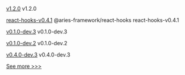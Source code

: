 
[v1.2.0](https://github.com/hyperledger/firefly-transaction-manager/releases/tag/v1.2.0) v1.2.0

[react-hooks-v0.4.1](https://github.com/hyperledger/aries-framework-javascript-ext/releases/tag/react-hooks-v0.4.1) @aries-framework/react-hooks react-hooks-v0.4.1

[v0.1.0-dev.3](https://github.com/hyperledger/anoncreds-rs/releases/tag/v0.1.0-dev.3) v0.1.0-dev.3

[v0.1.0-dev.2](https://github.com/hyperledger/anoncreds-rs/releases/tag/v0.1.0-dev.2) v0.1.0-dev.2

[v0.4.0-dev.3](https://github.com/hyperledger/indy-vdr/releases/tag/v0.4.0-dev.3) v0.4.0-dev.3


[See more >>>](https://start-here.hyperledger.org/releases)
